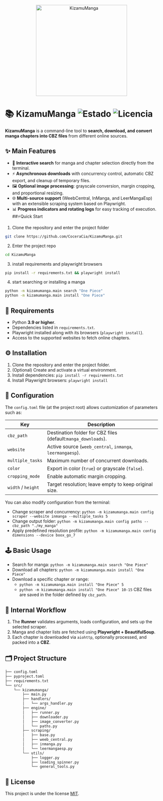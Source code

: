 <p align="center"><img width="300" alt="KizamuManga" src="https://github.com/user-attachments/assets/153c6620-7461-4ffe-a399-69aa9f03b885" /></p>

# 📚 KizamuManga  ![Estado](https://img.shields.io/badge/state-stable-brightgreen) ![Licencia](https://img.shields.io/badge/license-MIT-blue.svg)

**KizamuManga** is a command-line tool to **search, download, and convert manga chapters into CBZ files** from different online sources.

## ✨ Main Features

- 🔎 **Interactive search** for manga and chapter selection directly from the terminal.
- ⚡ **Asynchronous downloads** with concurrency control, automatic CBZ export, and cleanup of temporary files.
- 🖼️ **Optional image processing**: grayscale conversion, margin cropping, and proportional resizing.
- 🌐 **Multi-source support** (WeebCentral, InManga, and LeerMangaEsp) with an extensible scraping system based on Playwright.
- 📊 **Progress indicators and rotating logs** for easy tracking of execution.
  ##⚡Quick Start

1. Clone the repository and enter the project folder

```bash
git clone https://github.com/CoceraCia/KizamuManga.git
```

2. Enter the project repo

```bash
cd KizamuManga
```

3. install requirements and playwright browsers

```bash
pip install -r requirements.txt && playwright install
```

4. start searching or installing a manga

```bash
python -m kizamumanga.main search "One Piece"
python -m kizamumanga.main install "One Piece"
```

## 🧾 Requirements

- Python **3.9 or higher**.
- Dependencies listed in `requirements.txt`.
- Playwright installed along with its browsers (`playwright install`).
- Access to the supported websites to fetch online chapters.

## ⚙️ Installation

1. Clone the repository and enter the project folder.
2. (Optional) Create and activate a virtual environment.
3. Install dependencies: `pip install -r requirements.txt`
4. Install Playwright browsers: `playwright install`

## 🔧 Configuration

The `config.toml` file (at the project root) allows customization of parameters such as:

| Key                    | Description                                                      |
| ---------------------- | ---------------------------------------------------------------- |
| `cbz_path`           | Destination folder for CBZ files (default:`manga_downloads`).  |
| `website`            | Active source (`weeb_central`, `inmanga`, `leermangaesp`). |
| `multiple_tasks`     | Maximum number of concurrent downloads.                          |
| `color`              | Export in color (`true`) or grayscale (`false`).             |
| `cropping_mode`      | Enable automatic margin cropping.                                |
| `width` / `height` | Target resolution; leave empty to keep original size.            |

You can also modify configuration from the terminal:

- Change scraper and concurrency: `python -m kizamumanga.main config scraper --website inmanga --multiple_tasks 5`
- Change output folder: `python -m kizamumanga.main config paths --cbz_path "./my_manga"`
- Apply predefined resolution profile: `python -m kizamumanga.main config dimensions --device boox_go_7`

## 🕹️ Basic Usage

- Search for manga: `python -m kizamumanga.main search "One Piece"`
- Download all chapters: `python -m kizamumanga.main install "One Piece"`
- Download a specific chapter or range:
  - `python -m kizamumanga.main install "One Piece" 5`
  - `python -m kizamumanga.main install "One Piece" 10-15`
    CBZ files are saved in the folder defined by `cbz_path`.

## 🔄 Internal Workflow

1. The **Runner** validates arguments, loads configuration, and sets up the selected scraper.
2. Manga and chapter lists are fetched using **Playwright + BeautifulSoup**.
3. Each chapter is downloaded via `aiohttp`, optionally processed, and packed into a **CBZ**.

## 🗂️ Project Structure

```bash
├── config.toml
├── pyproject.toml
├── requirements.txt
└── src/
    └── kizamumanga/
        ├── main.py
        ├── handlers/
        │   └── args_handler.py
        ├── engine/
        │   ├── runner.py
        │   ├── downloader.py
        │   ├── image_converter.py
        │   └── paths.py
        ├── scraping/
        │   ├── base.py
        │   ├── weeb_central.py
        │   ├── inmanga.py
        │   └── leermangaesp.py
        └── utils/
            ├── logger.py
            ├── loading_spinner.py
            └── general_tools.py
```

## 📜 License

This project is under the license [MIT](LICENSE).
